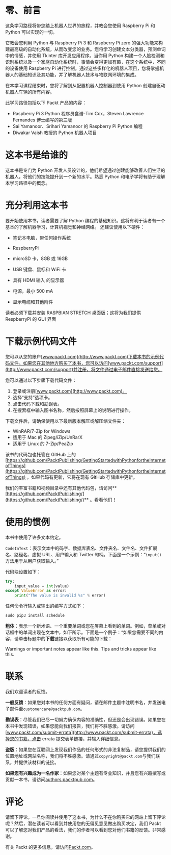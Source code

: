 # 零、前言

这条学习路径将带您踏上机器人世界的旅程，并教会您使用 Raspberry Pi 和 Python 可以实现的一切。

它教会您利用 Python 与 Raspberry Pi 3 和 Raspberry Pi zero 的强大功能来构建最高级的自动化系统，从而改变您的业务。您将学习创建文本分类器，预测单词中的情感，并使用 Tkinter 库开发应用程序。当你用 Python 构建一个人脸检测和识别系统以及一个家庭自动化系统时，事情会变得更加有趣，在这个系统中，不同的设备使用 Raspberry Pi 进行控制。通过这些多样化的机器人项目，您将掌握机器人的基础知识及其功能，并了解机器人技术与物联网环境的集成。

在本学习课程结束时，您将了解到从配置机器人控制器到使用 Python 创建自驱动机器人车辆的所有内容。

此学习路径包括以下 Packt 产品的内容：

*   Raspberry Pi 3 Python 程序员食谱-Tim Cox，Steven Lawrence Fernandes 博士编写的第三版
*   Sai Yamanoor、Srihari Yamanoor 的 Raspberry Pi Python 编程
*   Diwakar Vaish 教授的 Python 机器人项目

# 这本书是给谁的

这本书是专门为 Python 开发人员设计的，他们希望通过创建能够改善人们生活的机器人，将他们的技能提升到一个新的水平。熟悉 Python 和电子学将有助于理解本学习路径中的概念。

# 充分利用这本书

要开始使用本书，读者需要了解 Python 编程的基础知识。这将有利于读者有一个基本的了解机器学习，计算机视觉和神经网络。
还建议使用以下硬件：

*   笔记本电脑，带任何操作系统

*   RespberryPi

*   microSD 卡，8GB 或 16GB

*   USB 键盘、鼠标和 WiFi 卡

*   具有 HDMI 输入
    的显示器
*   电源，最小 500 mA

*   显示电缆和其他附件

读者必须下载并安装 RASPBIAN STRETCH 桌面版；这将为我们提供RespberryPi
的 GUI 界面

# 下载示例代码文件

您可以从您的账户[www.packt.com](http://www.packt.com)下载本书的示例代码文件。如果您在其他地方购买了本书，您可以访问[www.packt.com/support](http://www.packt.com/support)并注册，将文件通过电子邮件直接发送给您。

您可以通过以下步骤下载代码文件：

1.  登录或注册[www.packt.com](http://www.packt.com)。
2.  选择“支持”选项卡。
3.  点击代码下载和勘误表。
4.  在搜索框中输入图书名称，然后按照屏幕上的说明进行操作。

下载文件后，请确保使用以下最新版本解压或解压缩文件夹：

*   WinRAR/7-Zip for Windows
*   适用于 Mac 的 Zipeg/iZip/UnRarX
*   适用于 Linux 的 7-Zip/PeaZip

该书的代码包也托管在 GitHub 上的[https://github.com/PacktPublishing/GettingStartedwithPythonfortheInternetofThings](https://github.com/PacktPublishing/GettingStartedwithPythonfortheInternetofThings) 。如果代码有更新，它将在现有 GitHub 存储库中更新。

我们的丰富书籍和视频目录中还有其他代码包，请访问**[https://github.com/PacktPublishing/](https://github.com/PacktPublishing/)** 。看看他们！

# 使用的惯例

本书中使用了许多文本约定。

`CodeInText`：表示文本中的码字、数据库表名、文件夹名、文件名、文件扩展名、路径名、虚拟 URL、用户输入和 Twitter 句柄。下面是一个示例：“`input()`方法用于从用户获取输入。”

代码块设置如下：

```py
try:         
    input_value = int(value)      
except ValueError as error:         
    print("The value is invalid %s" % error)
```

任何命令行输入或输出的编写方式如下：

```py
sudo pip3 install schedule
```

**粗体**：表示一个新术语、一个重要单词或您在屏幕上看到的单词。例如，菜单或对话框中的单词出现在文本中，如下所示。下面是一个例子：“如果您需要不同的内容，请单击标题中的**下载**链接以获取所有可能的下载：

Warnings or important notes appear like this. Tips and tricks appear like this.

# 联系

我们欢迎读者的反馈。

**一般反馈**：如果您对本书的任何方面有疑问，请在邮件主题中注明书名，并发送电子邮件至`customercare@packtpub.com`。

**勘误表**：尽管我们已尽一切努力确保内容的准确性，但还是会出现错误。如果您在本书中发现错误，如果您能向我们报告，我们将不胜感激。请访问[www.packt.com/submit-errata](http://www.packt.com/submit-errata)，选择您的书籍，点击 errata 提交表单链接，并输入详细信息。

**盗版**：如果您在互联网上发现我们作品的任何形式的非法复制品，请您提供我们的位置地址或网站名称，我们将不胜感激。请通过`copyright@packt.com`与我们联系，并提供该材料的链接。

**如果您有兴趣成为一名作家**：如果您对某个主题有专业知识，并且您有兴趣撰写或贡献一本书，请访问[authors.packtpub.com](http://authors.packtpub.com/)。

# 评论

请留下评论。一旦你阅读并使用了这本书，为什么不在你购买它的网站上留下评论呢？然后，潜在读者可以看到并使用您的无偏见意见做出购买决定，我们 Packt 可以了解您对我们产品的看法，我们的作者可以看到您对他们书籍的反馈。非常感谢。

有关 Packt 的更多信息，请访问[Packt.com](http://www.packt.com/)。